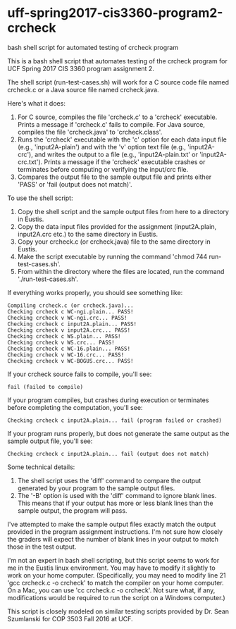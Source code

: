 # uff-spring2017-cis3360-program2-crcheck
bash shell script for automated testing of crcheck program

This is a bash shell script that automates testing of the crcheck program for UCF Spring 2017 CIS 3360 program assignment 2.

The shell script (run-test-cases.sh) will work for a C source code file named crcheck.c or a Java source file named crcheck.java.

Here's what it does:

1. For C source, compiles the file 'crcheck.c' to a 'crcheck' executable. Prints a message if 'crcheck.c' fails to compile. For Java source, compiles the file 'crcheck.java' to 'crcheck.class'.
2. Runs the 'crcheck' executable with the 'c' option for each data input file (e.g., 'input2A-plain') and with the 'v' option text file (e.g., 'input2A-crc'), and writes the output to a file (e.g., 'input2A-plain.txt' or 'input2A-crc.txt'). Prints a message if the 'crcheck' executable crashes or terminates before computing or verifying the input/crc file.
3. Compares the output file to the sample output file and prints either 'PASS' or 'fail (output does not match)'.


To use the shell script:

1. Copy the shell script and the sample output files from here to a directory in Eustis.
2. Copy the data input files provided for the assignment (input2A.plain, input2A.crc etc.) to the same directory in Eustis.
3. Copy your crcheck.c (or crcheck.java) file to the same directory in Eustis.
4. Make the script executable by running the command 'chmod 744 run-test-cases.sh'.
5. From within the directory where the files are located, run the command './run-test-cases.sh'.

If everything works properly, you should see something like:

```
Compiling crcheck.c (or crcheck.java)...
Checking crcheck c WC-ngi.plain... PASS!
Checking crcheck v WC-ngi.crc... PASS!
Checking crcheck c input2A.plain... PASS!
Checking crcheck v input2A.crc... PASS!
Checking crcheck c WS.plain... PASS!
Checking crcheck v WS.crc... PASS!
Checking crcheck c WC-16.plain... PASS!
Checking crcheck v WC-16.crc... PASS!
Checking crcheck v WC-BOGUS.crc... PASS!
```


If your crcheck source fails to compile, you'll see:

```
fail (failed to compile)
```


If your program compiles, but crashes during execution or terminates before completing the computation, you'll see:

```
Checking crcheck c input2A.plain... fail (program failed or crashed)
```


If your program runs properly, but does not generate the same output as the sample output file, you'll see:

```
Checking crcheck c input2A.plain... fail (output does not match)
```

Some technical details:

1. The shell script uses the 'diff' command to compare the output generated by your program to the sample output files.
2. The '-B' option is used with the 'diff' command to ignore blank lines. This means that if your output has more or less blank lines than the sample output, the program will pass.

I've attempted to make the sample output files exactly match the output provided in the program assignment instructions. I'm not sure how closely the graders will expect the number of blank lines in your output to match those in the test output.

I'm not an expert in bash shell scripting, but this script seems to work for me in the Eustis linux environment. You may have to modify it slightly to work on your home computer. (Specifically, you may need to modify line 21 'gcc crcheck.c -o crcheck' to match the compiler on your home computer. On a Mac, you can use 'cc crcheck.c -o crcheck'. Not sure what, if any, modifications would be required to run the script on a Windows computer.)

This script is closely modeled on similar testing scripts provided by Dr. Sean Szumlanski for COP 3503 Fall 2016 at UCF.
